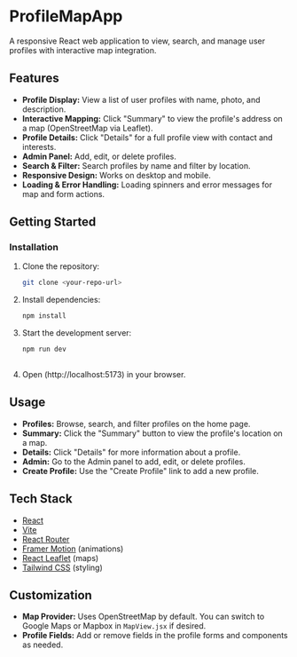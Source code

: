 # ProfileMapApp

A responsive React web application to view, search, and manage user profiles with interactive map integration.

## Features

- **Profile Display:** View a list of user profiles with name, photo, and description.
- **Interactive Mapping:** Click "Summary" to view the profile's address on a map (OpenStreetMap via Leaflet).
- **Profile Details:** Click "Details" for a full profile view with contact and interests.
- **Admin Panel:** Add, edit, or delete profiles.
- **Search & Filter:** Search profiles by name and filter by location.
- **Responsive Design:** Works on desktop and mobile.
- **Loading & Error Handling:** Loading spinners and error messages for map and form actions.

## Getting Started

### Installation

1. Clone the repository:
   ```sh
   git clone <your-repo-url>
   ```

2. Install dependencies:
   ```sh
   npm install
   
   ```

3. Start the development server:
   ```sh
   npm run dev
    
   ```

4. Open  (http://localhost:5173) in your browser.

## Usage

- **Profiles:** Browse, search, and filter profiles on the home page.
- **Summary:** Click the "Summary" button to view the profile's location on a map.
- **Details:** Click "Details" for more information about a profile.
- **Admin:** Go to the Admin panel to add, edit, or delete profiles.
- **Create Profile:** Use the "Create Profile" link to add a new profile.

## Tech Stack

- [React](https://react.dev/)
- [Vite](https://vitejs.dev/)
- [React Router](https://reactrouter.com/)
- [Framer Motion](https://www.framer.com/motion/) (animations)
- [React Leaflet](https://react-leaflet.js.org/) (maps)
- [Tailwind CSS](https://tailwindcss.com/) (styling)

 
## Customization

- **Map Provider:** Uses OpenStreetMap by default. You can switch to Google Maps or Mapbox in `MapView.jsx` if desired.
- **Profile Fields:** Add or remove fields in the profile forms and components as needed.

 

 

